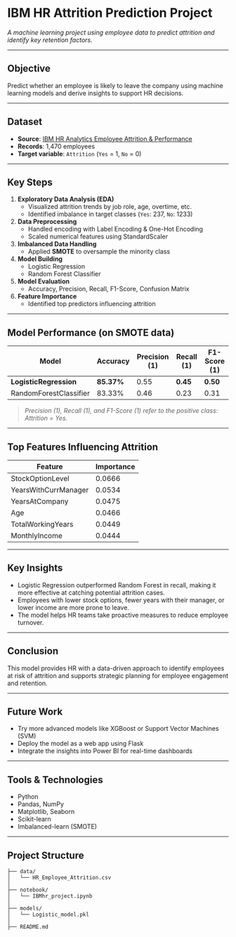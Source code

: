 # IBM HR Attrition Prediction Project

_A machine learning project using employee data to predict attrition and identify key retention factors._

---

## Objective  
Predict whether an employee is likely to leave the company using machine learning models and derive insights to support HR decisions.

---

## Dataset  
- **Source**: [IBM HR Analytics Employee Attrition & Performance](https://www.kaggle.com/datasets/pavansubhasht/ibm-hr-analytics-attrition-dataset)  
- **Records**: 1,470 employees  
- **Target variable**: `Attrition` (`Yes` = 1, `No` = 0)

---

## Key Steps  
1. **Exploratory Data Analysis (EDA)**  
   - Visualized attrition trends by job role, age, overtime, etc.  
   - Identified imbalance in target classes (`Yes`: 237, `No`: 1233)  
2. **Data Preprocessing**  
   - Handled encoding with Label Encoding & One-Hot Encoding  
   - Scaled numerical features using StandardScaler  
3. **Imbalanced Data Handling**  
   - Applied **SMOTE** to oversample the minority class  
4. **Model Building**  
   - Logistic Regression  
   - Random Forest Classifier  
5. **Model Evaluation**  
   - Accuracy, Precision, Recall, F1-Score, Confusion Matrix  
6. **Feature Importance**  
   - Identified top predictors influencing attrition  

---

## Model Performance (on SMOTE data)  

| Model                  | Accuracy | Precision (1) | Recall (1) | F1-Score (1) |
|------------------------|----------|----------------|-------------|---------------|
| **LogisticRegression** | **85.37%** | 0.55           | **0.45**     | **0.50**       |
| RandomForestClassifier | 83.33%   | 0.46           | 0.23         | 0.31           |

> _Precision (1), Recall (1), and F1-Score (1) refer to the positive class: Attrition = Yes._

---

## Top Features Influencing Attrition  

| Feature               | Importance |
|------------------------|------------|
| StockOptionLevel       | 0.0666     |
| YearsWithCurrManager   | 0.0534     |
| YearsAtCompany         | 0.0475     |
| Age                    | 0.0466     |
| TotalWorkingYears      | 0.0449     |
| MonthlyIncome          | 0.0444     |

---

## Key Insights  
- Logistic Regression outperformed Random Forest in recall, making it more effective at catching potential attrition cases.  
- Employees with lower stock options, fewer years with their manager, or lower income are more prone to leave.  
- The model helps HR teams take proactive measures to reduce employee turnover.  

---

## Conclusion  
This model provides HR with a data-driven approach to identify employees at risk of attrition and supports strategic planning for employee engagement and retention.

---

## Future Work  
- Try more advanced models like XGBoost or Support Vector Machines (SVM)  
- Deploy the model as a web app using Flask  
- Integrate the insights into Power BI for real-time dashboards  

---

## Tools & Technologies  
- Python  
- Pandas, NumPy  
- Matplotlib, Seaborn  
- Scikit-learn  
- Imbalanced-learn (SMOTE)  

---

## Project Structure

```
├── data/
│   └── HR_Employee_Attrition.csv
│
├── notebook/
│   └── IBMhr_project.ipynb
│
├── models/
│   └── Logistic_model.pkl
│
├── README.md
```


